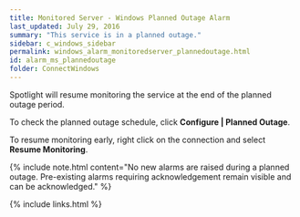 ```yaml
---
title: ﻿Monitored Server - Windows Planned Outage Alarm
last_updated: July 29, 2016
summary: "This service is in a planned outage."
sidebar: c_windows_sidebar
permalink: windows_alarm_monitoredserver_plannedoutage.html
id: alarm_ms_plannedoutage
folder: ConnectWindows
---
```




Spotlight will resume monitoring the service at the end of the planned outage period.

To check the planned outage schedule, click **Configure \| Planned Outage**.

To resume monitoring early, right click on the connection and select **Resume Monitoring**.

{% include note.html content="No new alarms are raised during a planned outage. Pre-existing alarms requiring acknowledgement remain visible and can be acknowledged." %}


{% include links.html %}
